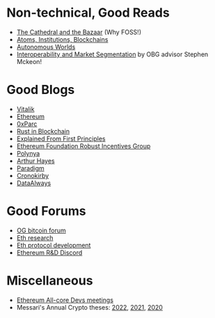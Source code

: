 # Non-technical, Good Reads
- [The Cathedral and the Bazaar](https://monoskop.org/images/e/e0/Raymond_Eric_S_The_Cathedral_and_the_Bazaar_rev_ed.pdf) (Why FOSS!)
- [Atoms, Institutions, Blockchains](https://stark.mirror.xyz/n2UpRqwdf7yjuiPKVICPpGoUNeDhlWxGqjulrlpyYi0)
- [Autonomous Worlds](https://0xparc.org/blog/autonomous-worlds)
- [Interoperability and Market Segmentation](https://medium.com/collab-currency/interoperability-and-market-segmentation-9cd098382414) by OBG advisor Stephen Mckeon!

# Good Blogs
- [Vitalik](https://vitalik.ca/)
- [Ethereum](https://blog.ethereum.org/)
- [0xParc](https://0xparc.org/blog)
- [Rust in Blockchain](https://rustinblockchain.org/)
- [Explained From First Principles](https://explained-from-first-principles.com/)
- [Ethereum Foundation Robust Incentives Group](https://ethereum.github.io/rig/)
- [Polynya](https://polynya.mirror.xyz/)
- [Arthur Hayes](https://cryptohayes.medium.com/)
- [Paradigm](https://www.paradigm.xyz/writing)
- [Cronokirby](https://cronokirby.com/posts)
- [DataAlways](https://dataalways.substack.com/)

# Good Forums
- [OG bitcoin forum](https://bitcointalk.org/)
- [Eth research](https://ethresear.ch/)
- [Eth protocol development](https://ethereum-magicians.org/)
- [Ethereum R&D Discord](https://discord.com/invite/qGpsxSA)

# Miscellaneous 
- [Ethereum All-core Devs meetings](miscellaneous)
- Messari's Annual Crypto theses: [2022](https://messari.io/pdf/messari-report-crypto-theses-for-2022.pdf), [2021](https://messari.io/pdf/messari-report-crypto-theses-for-2021.pdf), [2020](https://messari.io/pdf/crypto-theses-for-2020.pdf)
